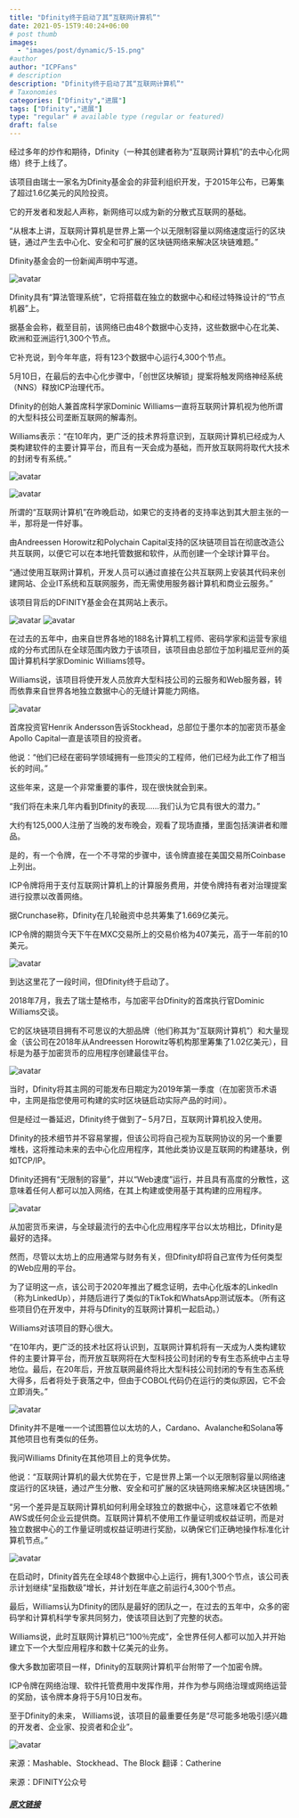 ```yaml
---
title: "Dfinity终于启动了其“互联网计算机”"
date: 2021-05-15T9:40:24+06:00
# post thumb
images:
  - "images/post/dynamic/5-15.png"
#author
author: "ICPFans"
# description
description: "Dfinity终于启动了其“互联网计算机”"
# Taxonomies
categories: ["Dfinity","进展"]
tags: ["Dfinity","进展"]
type: "regular" # available type (regular or featured)
draft: false
---
```

经过多年的炒作和期待，Dfinity（一种其创建者称为“互联网计算机”的去中心化网络）终于上线了。

该项目由瑞士一家名为Dfinity基金会的非营利组织开发，于2015年公布，已筹集了超过1.6亿美元的风险投资。

它的开发者和发起人声称，新网络可以成为新的分散式互联网的基础。

“从根本上讲，互联网计算机是世界上第一个以无限制容量以网络速度运行的区块链，通过产生去中心化、安全和可扩展的区块链网络来解决区块链难题。”

Dfinity基金会的一份新闻声明中写道。

![avatar](/images/post/dynamic/5-15.png)

Dfinity具有“算法管理系统”，它将搭载在独立的数据中心和经过特殊设计的“节点机器”上。

据基金会称，截至目前，该网络已由48个数据中心支持，这些数据中心在北美、欧洲和亚洲运行1,300个节点。

它补充说，到今年年底，将有123个数据中心运行4,300个节点。

5月10日，在最后的去中心化步骤中，「创世区块解锁」提案将触发网络神经系统（NNS）释放ICP治理代币。

Dfinity的创始人兼首席科学家Dominic Williams一直将互联网计算机视为他所谓的大型科技公司垄断互联网的解毒剂。

Williams表示：“在10年内，更广泛的技术界将意识到，互联网计算机已经成为人类构建软件的主要计算平台，而且有一天会成为基础，而开放互联网将取代大技术的封闭专有系统。”

![avatar](https://mmbiz.qpic.cn/mmbiz_png/JUK5MT24wzOXLmibd7GaLlQ8njygPXHdfrlq1HcD9ibStrIeDOqmA58GpdTIsibE2QGvU1zx8ugaOeEjFRWquNdWQ/640?wx_fmt=png&tp=webp&wxfrom=5&wx_lazy=1&wx_co=1)

![avatar](https://mmbiz.qpic.cn/mmbiz_gif/JUK5MT24wzMoGvFvjBwfkkdQ2rupaKf2Bm7XnTPWJHz6UT20M930EDhjqwGzXX2IeEgRMl7xVdvtO8Osk8UXMw/640?wx_fmt=gif&tp=webp&wxfrom=5&wx_lazy=1)

所谓的“互联网计算机”在昨晚启动，如果它的支持者的支持率达到其大胆主张的一半，那将是一件好事。

由Andreessen Horowitz和Polychain Capital支持的区块链项目旨在彻底改造公共互联网，以便它可以在本地托管数据和软件，从而创建一个全球计算平台。

“通过使用互联网计算机，开发人员可以通过直接在公共互联网上安装其代码来创建网站、企业IT系统和互联网服务，而无需使用服务器计算机和商业云服务。”

该项目背后的DFINITY基金会在其网站上表示。

![avatar](https://mmbiz.qpic.cn/mmbiz_png/JUK5MT24wzMomP2VoWib5DrvibHIPZN8hOQC2J4yJmZ7a4icbCicvfezPqiayFGw650U8tImEFLdSK1SHWalLxWD2bw/640?wx_fmt=png&tp=webp&wxfrom=5&wx_lazy=1&wx_co=1)
![avatar](https://mmbiz.qpic.cn/mmbiz_png/JUK5MT24wzMomP2VoWib5DrvibHIPZN8hO3icBnrgfRxlc0hKhqaeqHliaAshqNlHCE8uZJ8XBfQKILKxQfHGK9ia6g/640?wx_fmt=png&tp=webp&wxfrom=5&wx_lazy=1&wx_co=1)

在过去的五年中，由来自世界各地的188名计算机工程师、密码学家和运营专家组成的分布式团队在全球范围内致力于该项目，该项目由总部位于加利福尼亚州的英国计算机科学家Dominic Williams领导。

Williams说，该项目将使开发人员放弃大型科技公司的云服务和Web服务器，转而依靠来自世界各地独立数据中心的无缝计算能力网络。

![avatar](https://mmbiz.qpic.cn/mmbiz_png/JUK5MT24wzOXLmibd7GaLlQ8njygPXHdfGHSUhib59R5cTZcKs99QlibfzyibS3XYeN36lyDKssFQzwicrycpn2iaqag/640?wx_fmt=png&tp=webp&wxfrom=5&wx_lazy=1&wx_co=1)

首席投资官Henrik Andersson告诉Stockhead，总部位于墨尔本的加密货币基金Apollo Capital一直是该项目的投资者。

他说：“他们已经在密码学领域拥有一些顶尖的工程师，他们已经为此工作了相当长的时间。”

这些年来，这是一个非常重要的事件，现在很快就会到来。

“我们将在未来几年内看到Dfinity的表现……我们认为它具有很大的潜力。”

大约有125,000人注册了当晚的发布晚会，观看了现场直播，里面包括演讲者和赠品。

是的，有一个令牌，在一个不寻常的步骤中，该令牌直接在美国交易所Coinbase上列出。

ICP令牌将用于支付互联网计算机上的计算服务费用，并使令牌持有者对治理提案进行投票以改善网络。

据Crunchase称，Dfinity在几轮融资中总共筹集了1.669亿美元。

ICP令牌的期货今天下午在MXC交易所上的交易价格为407美元，高于一年前的10美元。

![avatar](https://mmbiz.qpic.cn/mmbiz_png/JUK5MT24wzOXLmibd7GaLlQ8njygPXHdfqIR5c9bAYXgWnE2cDMT596WcghicwcCC4PSiaqlrv2S2A4pGrGO0RtHQ/640?wx_fmt=png&tp=webp&wxfrom=5&wx_lazy=1&wx_co=1)


到达这里花了一段时间，但Dfinity终于启动了。 

2018年7月，我去了瑞士楚格市，与加密平台Dfinity的首席执行官Dominic Williams交谈。

它的区块链项目拥有不可思议的大胆品牌（他们称其为“互联网计算机”）和大量现金（该公司在2018年从Andreessen Horowitz等机构那里筹集了1.02亿美元），目标是为基于加密货币的应用程序创建最佳平台。

![avatar](https://mmbiz.qpic.cn/mmbiz_png/JUK5MT24wzMomP2VoWib5DrvibHIPZN8hOAKicUmjjXwISDfD083rP1FESGIeiabW58Tt6rmNPciaSDwzjOKPHV3CtA/640?wx_fmt=png&tp=webp&wxfrom=5&wx_lazy=1&wx_co=1)

当时，Dfinity将其主网的可能发布日期定为2019年第一季度（在加密货币术语中，主网是指您使用可构建的实时区块链启动实际产品的时间）。

但是经过一番延迟，Dfinity终于做到了– 5月7日，互联网计算机投入使用。 

Dfinity的技术细节并不容易掌握，但该公司将自己视为互联网协议的另一个重要堆栈，这将推动未来的去中心化应用程序，其他此类协议是互联网的构建基块，例如TCP/IP。

Dfinity还拥有“无限制的容量”，并以“Web速度”运行，并且具有高度的分散性，这意味着任何人都可以加入网络，在其上构建或使用基于其构建的应用程序。 

![avatar](https://mmbiz.qpic.cn/mmbiz_png/JUK5MT24wzOXLmibd7GaLlQ8njygPXHdfuWmQiaFZziaz43V1GzFOQ6ibrR4Ijheenl9ialFQvicghyZrSDc6kOc73Mg/640?wx_fmt=png&tp=webp&wxfrom=5&wx_lazy=1&wx_co=1)

从加密货币来讲，与全球最流行的去中心化应用程序平台以太坊相比，Dfinity是最好的选择。

然而，尽管以太坊上的应用通常与财务有关，但Dfinity却将自己宣传为任何类型的Web应用的平台。

为了证明这一点，该公司于2020年推出了概念证明，去中心化版本的LinkedIn（称为LinkedUp），并随后进行了类似的TikTok和WhatsApp测试版本。（所有这些项目仍在开发中，并将与Dfinity的互联网计算机一起启动。）

Williams对该项目的野心很大。

“在10年内，更广泛的技术社区将认识到，互联网计算机将有一天成为人类构建软件的主要计算平台，而开放互联网将在大型科技公司封闭的专有生态系统中占主导地位。最后，在20年后，开放互联网最终将比大型科技公司封闭的专有生态系统大得多，后者将处于衰落之中，但由于COBOL代码仍在运行的类似原因，它不会立即消失。”

![avatar](https://mmbiz.qpic.cn/mmbiz_jpg/JUK5MT24wzMomP2VoWib5DrvibHIPZN8hOkO8WCMfHx7oiauvJ5ut6a3Scj34tm2r6whibplhVcAQsxlghFCvou3KA/640?wx_fmt=jpeg&tp=webp&wxfrom=5&wx_lazy=1&wx_co=1)

Dfinity并不是唯一一个试图篡位以太坊的人，Cardano、Avalanche和Solana等其他项目也有类似的任务。

我问Williams Dfinity在其他项目上的竞争优势。
 
他说：“互联网计算机的最大优势在于，它是世界上第一个以无限制容量以网络速度运行的区块链，通过产生分散、安全和可扩展的区块链网络来解决区块链困境。”

“另一个差异是互联网计算机如何利用全球独立的数据中心，这意味着它不依赖AWS或任何企业云提供商。互联网计算机不使用工作量证明或权益证明，而是对独立数据中心的工作量证明或权益证明进行奖励，以确保它们正确地操作标准化计算机节点。” 

![avatar](https://mmbiz.qpic.cn/mmbiz_png/JUK5MT24wzOXLmibd7GaLlQ8njygPXHdfY4L37QOrdDD1s2qNQ1z404b1nkKXdEkaBLjxHYHicOiaU2BlOJvHicFSQ/640?wx_fmt=png&tp=webp&wxfrom=5&wx_lazy=1&wx_co=1)


在启动时，Dfinity首先在全球48个数据中心上运行，拥有1,300个节点，该公司表示计划继续“呈指数级”增长，并计划在年底之前运行4,300个节点。 

最后，Williams认为Dfinity的团队是最好的团队之一，在过去的五年中，众多的密码学和计算机科学专家共同努力，使该项目达到了完整的状态。

Williams说，此时互联网计算机已“100％完成”，全世界任何人都可以加入并开始建立下一个大型应用程序和数十亿美元的业务。

像大多数加密项目一样，Dfinity的互联网计算机平台附带了一个加密令牌。

ICP令牌在网络治理、软件托管费用中发挥作用，并作为参与网络治理或网络运营的奖励，该令牌本身将于5月10日发布。
 
至于Dfinity的未来， Williams说，该项目的最重要任务是“尽可能多地吸引感兴趣的开发者、企业家、投资者和企业”。

![avatar](https://mmbiz.qpic.cn/mmbiz_png/JUK5MT24wzMomP2VoWib5DrvibHIPZN8hOjQVDoXUybh6bKDkWLaWMCpYiaAZxOO1HLmFOxbANricvAMQiaynayiaiasA/640?wx_fmt=png&tp=webp&wxfrom=5&wx_lazy=1&wx_co=1)


来源：Mashable、Stockhead、The Block
翻译：Catherine

来源：DFINITY公众号
##### [原文链接](https://mp.weixin.qq.com/s/U3tmZJAw5ZPY-sjfoYX1dg)